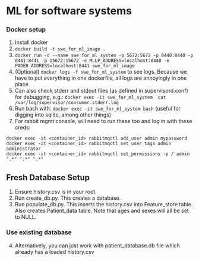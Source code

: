 # ML for software systems

### Docker setup
1. Install docker
2. `docker build -t swe_for_ml_image .`
3. `docker run -d --name swe_for_ml_system -p 5672:5672 -p 8440:8440 -p 8441:8441 -p 15672:15672 -e MLLP_ADDRESS=localhost:8440 -e PAGER_ADDRESS=localhost:8441 swe_for_ml_image`
4. (Optional) `docker logs -f swe_for_ml_system` to see logs. Because we have to put everything in one dockerfile, all logs are annoyingly in one place.
5. Can also check stderr and stdout files (as defined in supervisord.conf) for debugging, e.g.: `docker exec -it swe_for_ml_system  cat /var/log/supervisor/consumer.stderr.log`
6. Run bash with: `docker exec -it swe_for_ml_system bash` (useful for digging into sqlite, among other things)
7. For rabbit mgmt console, will need to run these too and log in with these creds:
```
docker exec -it <container_id> rabbitmqctl add_user admin mypassword
docker exec -it <container_id> rabbitmqctl set_user_tags admin administrator
docker exec -it <container_id> rabbitmqctl set_permissions -p / admin ".*" ".*" ".*"
```


## Fresh Database Setup
1. Ensure history.csv is in your root.
2. Run create_db.py. This creates a database.
3. Run populate_db.py. This inserts the history.csv into Feature_store table. Also creates Patient_data table.
Note that ages and sexes will all be set to NULL.

### Use existing database
4. Alternatively, you can just work with patient_database.db file which already has a loaded history.csv
